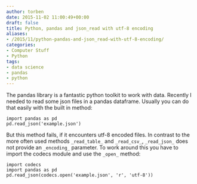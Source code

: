 ```yaml
---
author: torben
date: 2015-11-02 11:00:49+00:00
draft: false
title: Python, pandas and json_read with utf-8 encoding
aliases: 
- /2015/11/python-pandas-and-json_read-with-utf-8-encoding/
categories:
- Computer Stuff
- Python
tags:
- data science
- pandas
- python
---
```


The pandas library is a fantastic python toolkit to work with data. Recently I needed to read some json files in a pandas dataframe. Usually you can do that easily with the built in method:

    
    import pandas as pd
    pd.read_json('example.json')


But this method fails, if it encounters utf-8 encoded files. In contrast to the more often used methods `_read_table_` and `_read_csv_`, `_read_json_` does not provide an `_encoding_` parameter. To work around this you have to import the codecs module and use the `_open_` method:

    
    import codecs
    import pandas as pd
    pd.read_json(codecs.open('example.json', 'r', 'utf-8'))




